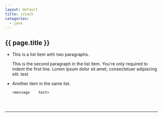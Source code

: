 ```yaml
---
layout: default
title: jstack
categories:
  - java
---
```

<h2>{{ page.title }}</h2>
<div id="sina_keyword_ad_area2" class="articalContent  ">

*   This is a list item with two paragraphs.

    This is the second paragraph in the list item. You're
only required to indent the first line. Lorem ipsum dolor
sit amet, consectetuer adipiscing elit.
<message > test

*   Another item in the same list.


        <message    test>
<pre><code> 
<message> 
</code></pre> 



------------------------------------------
</div>
